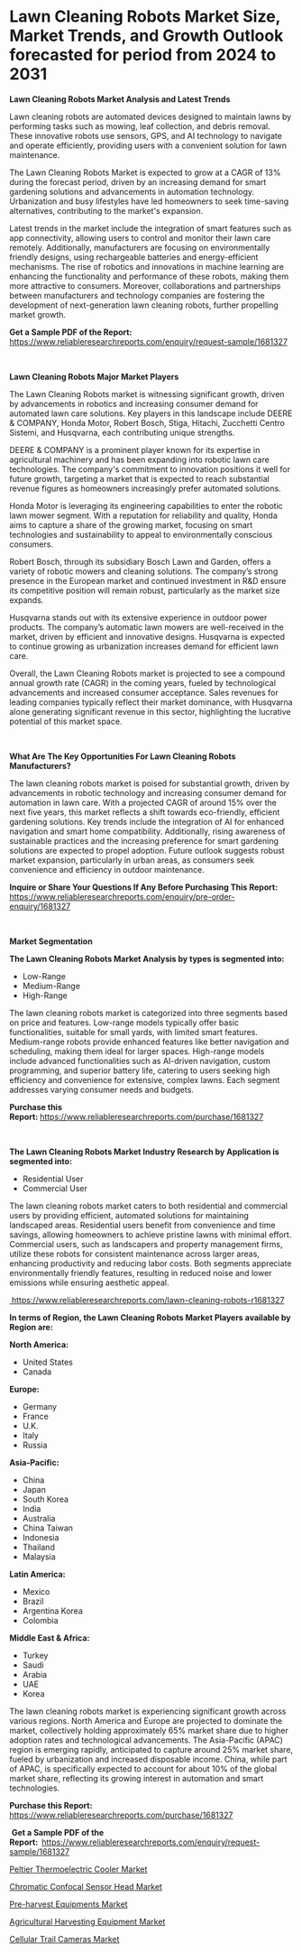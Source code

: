 <p><h1>Lawn Cleaning Robots Market Size, Market Trends, and Growth Outlook forecasted for period from 2024 to 2031</h1></p><p><strong>Lawn Cleaning Robots Market Analysis and Latest Trends</strong></p>
<p><p>Lawn cleaning robots are automated devices designed to maintain lawns by performing tasks such as mowing, leaf collection, and debris removal. These innovative robots use sensors, GPS, and AI technology to navigate and operate efficiently, providing users with a convenient solution for lawn maintenance. </p><p>The Lawn Cleaning Robots Market is expected to grow at a CAGR of 13% during the forecast period, driven by an increasing demand for smart gardening solutions and advancements in automation technology. Urbanization and busy lifestyles have led homeowners to seek time-saving alternatives, contributing to the market's expansion. </p><p>Latest trends in the market include the integration of smart features such as app connectivity, allowing users to control and monitor their lawn care remotely. Additionally, manufacturers are focusing on environmentally friendly designs, using rechargeable batteries and energy-efficient mechanisms. The rise of robotics and innovations in machine learning are enhancing the functionality and performance of these robots, making them more attractive to consumers. Moreover, collaborations and partnerships between manufacturers and technology companies are fostering the development of next-generation lawn cleaning robots, further propelling market growth.</p></p>
<p><strong>Get a Sample PDF of the Report:&nbsp;</strong> <a href="https://www.reliableresearchreports.com/enquiry/request-sample/1681327?utm_campaign=37&utm_medium=2&utm_source=Github&utm_content=ia&utm_term=04102024&utm_id=lawn-cleaning-robots">https://www.reliableresearchreports.com/enquiry/request-sample/1681327</a></p>
<p>&nbsp;</p>
<p><strong>Lawn Cleaning Robots Major Market Players</strong></p>
<p><p>The Lawn Cleaning Robots market is witnessing significant growth, driven by advancements in robotics and increasing consumer demand for automated lawn care solutions. Key players in this landscape include DEERE & COMPANY, Honda Motor, Robert Bosch, Stiga, Hitachi, Zucchetti Centro Sistemi, and Husqvarna, each contributing unique strengths.</p><p>DEERE & COMPANY is a prominent player known for its expertise in agricultural machinery and has been expanding into robotic lawn care technologies. The company's commitment to innovation positions it well for future growth, targeting a market that is expected to reach substantial revenue figures as homeowners increasingly prefer automated solutions.</p><p>Honda Motor is leveraging its engineering capabilities to enter the robotic lawn mower segment. With a reputation for reliability and quality, Honda aims to capture a share of the growing market, focusing on smart technologies and sustainability to appeal to environmentally conscious consumers.</p><p>Robert Bosch, through its subsidiary Bosch Lawn and Garden, offers a variety of robotic mowers and cleaning solutions. The company’s strong presence in the European market and continued investment in R&D ensure its competitive position will remain robust, particularly as the market size expands.</p><p>Husqvarna stands out with its extensive experience in outdoor power products. The company’s automatic lawn mowers are well-received in the market, driven by efficient and innovative designs. Husqvarna is expected to continue growing as urbanization increases demand for efficient lawn care.</p><p>Overall, the Lawn Cleaning Robots market is projected to see a compound annual growth rate (CAGR) in the coming years, fueled by technological advancements and increased consumer acceptance. Sales revenues for leading companies typically reflect their market dominance, with Husqvarna alone generating significant revenue in this sector, highlighting the lucrative potential of this market space.</p></p>
<p>&nbsp;</p>
<p><strong>What Are The Key Opportunities For Lawn Cleaning Robots Manufacturers?</strong></p>
<p><p>The lawn cleaning robots market is poised for substantial growth, driven by advancements in robotic technology and increasing consumer demand for automation in lawn care. With a projected CAGR of around 15% over the next five years, this market reflects a shift towards eco-friendly, efficient gardening solutions. Key trends include the integration of AI for enhanced navigation and smart home compatibility. Additionally, rising awareness of sustainable practices and the increasing preference for smart gardening solutions are expected to propel adoption. Future outlook suggests robust market expansion, particularly in urban areas, as consumers seek convenience and efficiency in outdoor maintenance.</p></p>
<p><strong>Inquire or Share Your Questions If Any Before Purchasing This Report:</strong> <a href="https://www.reliableresearchreports.com/enquiry/pre-order-enquiry/1681327?utm_campaign=37&utm_medium=2&utm_source=Github&utm_content=ia&utm_term=04102024&utm_id=lawn-cleaning-robots">https://www.reliableresearchreports.com/enquiry/pre-order-enquiry/1681327</a></p>
<p>&nbsp;</p>
<p><strong>Market Segmentation</strong></p>
<p><strong>The Lawn Cleaning Robots Market Analysis by types is segmented into:</strong></p>
<p><ul><li>Low-Range</li><li>Medium-Range</li><li>High-Range</li></ul></p>
<p><p>The lawn cleaning robots market is categorized into three segments based on price and features. Low-range models typically offer basic functionalities, suitable for small yards, with limited smart features. Medium-range robots provide enhanced features like better navigation and scheduling, making them ideal for larger spaces. High-range models include advanced functionalities such as AI-driven navigation, custom programming, and superior battery life, catering to users seeking high efficiency and convenience for extensive, complex lawns. Each segment addresses varying consumer needs and budgets.</p></p>
<p><strong>Purchase this Report:&nbsp;</strong><a href="https://www.reliableresearchreports.com/purchase/1681327?utm_campaign=37&utm_medium=2&utm_source=Github&utm_content=ia&utm_term=04102024&utm_id=lawn-cleaning-robots">https://www.reliableresearchreports.com/purchase/1681327</a></p>
<p>&nbsp;</p>
<p><strong>The Lawn Cleaning Robots Market Industry Research by Application is segmented into:</strong></p>
<p><ul><li>Residential User</li><li>Commercial User</li></ul></p>
<p><p>The lawn cleaning robots market caters to both residential and commercial users by providing efficient, automated solutions for maintaining landscaped areas. Residential users benefit from convenience and time savings, allowing homeowners to achieve pristine lawns with minimal effort. Commercial users, such as landscapers and property management firms, utilize these robots for consistent maintenance across larger areas, enhancing productivity and reducing labor costs. Both segments appreciate environmentally friendly features, resulting in reduced noise and lower emissions while ensuring aesthetic appeal.</p></p>
<p><a href="https://www.reliableresearchreports.com/lawn-cleaning-robots-r1681327?utm_campaign=37&utm_medium=2&utm_source=Github&utm_content=ia&utm_term=04102024&utm_id=lawn-cleaning-robots">&nbsp;https://www.reliableresearchreports.com/lawn-cleaning-robots-r1681327</a></p>
<p><strong>In terms of Region, the Lawn Cleaning Robots Market Players available by Region are:</strong></p>
<p>
    <p> <strong> North America: </strong>
        <ul>
            <li>United States</li>
            <li>Canada</li>
        </ul>
        </p> 
    <p> <strong> Europe: </strong>
        <ul>
            <li>Germany</li>
            <li>France</li>
            <li>U.K.</li>
            <li>Italy</li>
            <li>Russia</li>
        </ul>
        </p> 
    <p> <strong> Asia-Pacific: </strong>
        <ul>
            <li>China</li>
            <li>Japan</li>
            <li>South Korea</li>
            <li>India</li>
            <li>Australia</li>
            <li>China Taiwan</li>
            <li>Indonesia</li>
            <li>Thailand</li>
            <li>Malaysia</li>
        </ul>
        </p> 
    <p> <strong> Latin America: </strong>
        <ul>
            <li>Mexico</li>
            <li>Brazil</li>
            <li>Argentina Korea</li>
            <li>Colombia</li>
        </ul>
        </p> 
    <p> <strong> Middle East & Africa: </strong>
        <ul>
            <li>Turkey</li>
            <li>Saudi</li>
            <li>Arabia</li>
            <li>UAE</li>
            <li>Korea</li>
        </ul>
    </p>
    </p>
<p><p>The lawn cleaning robots market is experiencing significant growth across various regions. North America and Europe are projected to dominate the market, collectively holding approximately 65% market share due to higher adoption rates and technological advancements. The Asia-Pacific (APAC) region is emerging rapidly, anticipated to capture around 25% market share, fueled by urbanization and increased disposable income. China, while part of APAC, is specifically expected to account for about 10% of the global market share, reflecting its growing interest in automation and smart technologies.</p></p>
<p><strong>Purchase this Report: </strong><a href="https://www.reliableresearchreports.com/purchase/1681327?utm_campaign=37&utm_medium=2&utm_source=Github&utm_content=ia&utm_term=04102024&utm_id=lawn-cleaning-robots">https://www.reliableresearchreports.com/purchase/1681327</a></p>
<p>&nbsp;<strong>Get a Sample PDF of the Report:&nbsp;&nbsp;</strong><a href="https://www.reliableresearchreports.com/enquiry/request-sample/1681327?utm_campaign=37&utm_medium=2&utm_source=Github&utm_content=ia&utm_term=04102024&utm_id=lawn-cleaning-robots">https://www.reliableresearchreports.com/enquiry/request-sample/1681327</a></p>
<p><strong></strong></p>
<p><p><a href="https://www.linkedin.com/pulse/market-forecasting-change-global-peltier-thermoelectric-asc2e?utm_campaign=37&utm_medium=2&utm_source=Github&utm_content=ia&utm_term=04102024&utm_id=lawn-cleaning-robots">Peltier Thermoelectric Cooler Market</a></p><p><a href="https://issuu.com/reportprime-2/docs/chromatic-confocal-sensor-head-mark_35e04ba550eee2?utm_campaign=37&utm_medium=2&utm_source=Github&utm_content=ia&utm_term=04102024&utm_id=lawn-cleaning-robots">Chromatic Confocal Sensor Head Market</a></p><p><a href="https://github.com/ChristianClark406/Market-Research-Report-List-1/blob/main/pre-harvest-equipments-market.md?utm_campaign=37&utm_medium=2&utm_source=Github&utm_content=ia&utm_term=04102024&utm_id=lawn-cleaning-robots">Pre-harvest Equipments Market</a></p><p><a href="https://github.com/LacThu1/Market-Research-Report-List-1/blob/main/agricultural-harvesting-equipment-market.md?utm_campaign=37&utm_medium=2&utm_source=Github&utm_content=ia&utm_term=04102024&utm_id=lawn-cleaning-robots">Agricultural Harvesting Equipment Market</a></p><p><a href="https://www.linkedin.com/pulse/cellular-trail-cameras-market-global-trends-forecast-524re?utm_campaign=37&utm_medium=2&utm_source=Github&utm_content=ia&utm_term=04102024&utm_id=lawn-cleaning-robots">Cellular Trail Cameras Market</a></p></p>